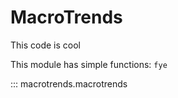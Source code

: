# MacroTrends
This code is cool

This module has simple functions:
`fye`

::: macrotrends.macrotrends
